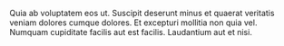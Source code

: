 Quia ab voluptatem eos ut. Suscipit deserunt minus et quaerat veritatis veniam dolores cumque dolores. Et excepturi mollitia non quia vel. Numquam cupiditate facilis aut est facilis. Laudantium aut et nisi.